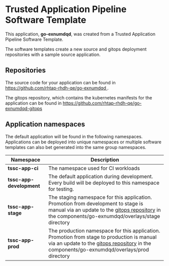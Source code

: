# Trusted Application Pipeline Software Template

This application, **go-exnumdqd**, was created from a Trusted Application Pipeline Software Template.

The software templates create a new source and gitops deployment repositories with a sample source application. 

## Repositories

The source code for your application can be found in [https://github.com/rhtap-rhdh-qe/go-exnumdqd ](https://github.com/rhtap-rhdh-qe/go-exnumdqd ).
 
The gitops repository, which contains the kubernetes manifests for the application can be found in 
[https://github.com/rhtap-rhdh-qe/go-exnumdqd-gitops ](https://github.com/rhtap-rhdh-qe/go-exnumdqd-gitops ) 

## Application namespaces 

The default application will be found in the following namespaces. Applications can be deployed into unique namespaces or multiple software templates can also bet generated into the same group namespaces.  

|  Namespace   |  Description   |  
| -------- | -------- |
| **tssc-app-ci** | The namespace used for CI workloads |
| **tssc-app-development** | The default application during development. Every build will be deployed to this namespace for testing. |
| **tssc-app-stage** | The staging namespace for this application. Promotion from development to stage is manual via an update to the [gitops repository](https://github.com/rhtap-rhdh-qe/go-exnumdqd-gitops ) in the components/go-exnumdqd/overlays/stage directory |
| **tssc-app-prod** | The production namespace for this application. Promotion from stage to production is manual via an update to the [gitops repository](https://github.com/rhtap-rhdh-qe/go-exnumdqd-gitops ) in the components/go-exnumdqd/overlays/prod directory |